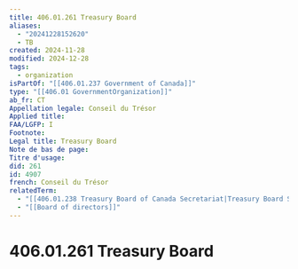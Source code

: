 ```yaml
---
title: 406.01.261 Treasury Board
aliases:
  - "20241228152620"
  - TB
created: 2024-11-28
modified: 2024-12-28
tags:
  - organization
isPartOf: "[[406.01.237 Government of Canada]]"
type: "[[406.01 GovernmentOrganization]]"
ab_fr: CT
Appellation legale: Conseil du Trésor
Applied title: 
FAA/LGFP: I
Footnote: 
Legal title: Treasury Board
Note de bas de page: 
Titre d'usage: 
did: 261
id: 4907
french: Conseil du Trésor
relatedTerm:
  - "[[406.01.238 Treasury Board of Canada Secretariat|Treasury Board Secretariat]]"
  - "[[Board of directors]]"
---
```

# 406.01.261 Treasury Board

